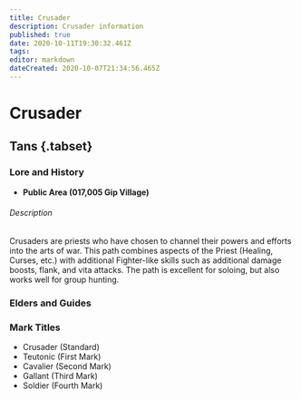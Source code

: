 ```yaml
---
title: Crusader
description: Crusader information
published: true
date: 2020-10-11T19:30:32.461Z
tags: 
editor: markdown
dateCreated: 2020-10-07T21:34:56.465Z
---
```


# Crusader
 ## Tans {.tabset}
  ### Lore and History
 - **Public Area (017,005 Gip Village)**
######  Description
 Crusaders are priests who have chosen to channel their powers and efforts into the arts of war. This path combines aspects of the Priest (Healing, Curses, etc.) with additional Fighter-like skills such as additional damage boosts, flank, and vita attacks. The path is excellent for soloing, but also works well for group hunting.
  ### Elders and Guides
  ### Mark Titles
 - Crusader (Standard)
- Teutonic (First Mark)
- Cavalier (Second Mark)
 - Gallant (Third Mark)
- Soldier (Fourth Mark)
  
 
 